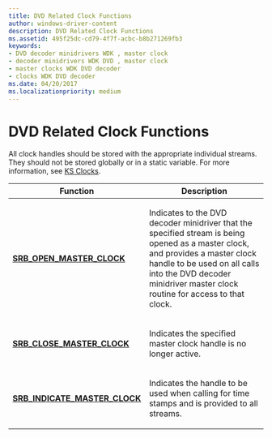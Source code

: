 ```yaml
---
title: DVD Related Clock Functions
author: windows-driver-content
description: DVD Related Clock Functions
ms.assetid: 495f25dc-cd79-4f7f-acbc-b8b271269fb3
keywords:
- DVD decoder minidrivers WDK , master clock
- decoder minidrivers WDK DVD , master clock
- master clocks WDK DVD decoder
- clocks WDK DVD decoder
ms.date: 04/20/2017
ms.localizationpriority: medium
---
```


# DVD Related Clock Functions





All clock handles should be stored with the appropriate individual streams. They should not be stored globally or in a static variable. For more information, see [KS Clocks](ks-clocks.md).

<table>
<colgroup>
<col width="50%" />
<col width="50%" />
</colgroup>
<thead>
<tr class="header">
<th>Function</th>
<th>Description</th>
</tr>
</thead>
<tbody>
<tr class="odd">
<td><p><a href="https://msdn.microsoft.com/library/windows/hardware/ff568190" data-raw-source="[&lt;strong&gt;SRB_OPEN_MASTER_CLOCK&lt;/strong&gt;](https://msdn.microsoft.com/library/windows/hardware/ff568190)"><strong>SRB_OPEN_MASTER_CLOCK</strong></a></p></td>
<td><p>Indicates to the DVD decoder minidriver that the specified stream is being opened as a master clock, and provides a master clock handle to be used on all calls into the DVD decoder minidriver master clock routine for access to that clock.</p></td>
</tr>
<tr class="even">
<td><p><a href="https://msdn.microsoft.com/library/windows/hardware/ff568163" data-raw-source="[&lt;strong&gt;SRB_CLOSE_MASTER_CLOCK&lt;/strong&gt;](https://msdn.microsoft.com/library/windows/hardware/ff568163)"><strong>SRB_CLOSE_MASTER_CLOCK</strong></a></p></td>
<td><p>Indicates the specified master clock handle is no longer active.</p></td>
</tr>
<tr class="odd">
<td><p><a href="https://msdn.microsoft.com/library/windows/hardware/ff568179" data-raw-source="[&lt;strong&gt;SRB_INDICATE_MASTER_CLOCK&lt;/strong&gt;](https://msdn.microsoft.com/library/windows/hardware/ff568179)"><strong>SRB_INDICATE_MASTER_CLOCK</strong></a></p></td>
<td><p>Indicates the handle to be used when calling for time stamps and is provided to all streams.</p></td>
</tr>
</tbody>
</table>

 

 

 




